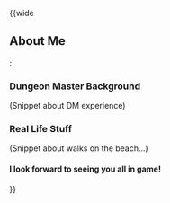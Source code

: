 <!-- DM Introduction -->
<!-- Post in Forums 2/4 -->

<!-- Reference URLS -->
[Homebrewery]: https://homebrewery.naturalcrit.com/ "Naturalcrit's Homebrewery V3.0.0"
[Repo Files]: https://github.com/Tougher-Together-DnD/common-game-assets/tree/main/campaign-details "Tougher Together Files"
[Repo Raw Path]: https://raw.githubusercontent.com/Tougher-Together-DnD/common-game-assets/main/campaign-details/images/ "Incomplete path; add image filename"

<!-- Images -->
[Main Banner]: https://raw.githubusercontent.com/Tougher-Together-DnD/common-game-assets/main/campaign-details/images/none.webp#banner "none"

<style>
/* CSS style for NaturalCrit's Homebrewery V3.0.0 */
.page { background-color: transparent; }
.page#p1{ text-align:left; }
.page#p1:after{ display:none; }
.page p+p { margin-top:.2em; }
.page blockquote { margin-top:1em; margin-bottom:2em; }
.page h1, .page h2, .page h3, .page h4, sup, span { color:#006699; }
span { font-weight:bold; }
ul li { line-height:2; }
.page table tbody tr td { border:1px solid #1C6EA4; text-align:left; }
th:empty { display:none; }

/* css for markdown */
img[src*="#banner"] { display:block; margin-left:auto; margin-right:auto; width:750px; }
</style>

{{wide
## About Me
:
### Dungeon Master Background
(Snippet about DM experience)

### Real Life Stuff
(Snippet about walks on the beach...)

#### I look forward to seeing you all in game!
}}